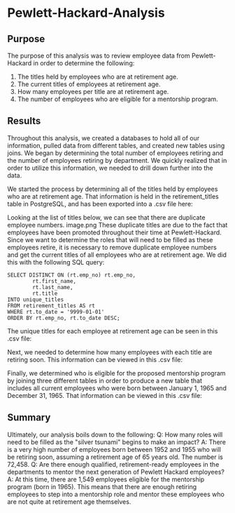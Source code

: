 # Pewlett-Hackard-Analysis

## Purpose
The purpose of this analysis was to review employee data from Pewlett-Hackard in order to determine the following:
 1. The titles held by employees who are at retirement age.
 2. The current titles of employees at retirement age.
 3. How many employees per title are at retirement age.
 4. The number of employees who are eligible for a mentorship program.

## Results
Throughout this analysis, we created a databases to hold all of our information, pulled data from different tables, and created new tables using joins. We began by determining the total number of employees retiring and the number of employees retiring by department. We quickly realized that in order to utilize this information, we needed to drill down further into the data.

We started the process by determining all of the titles held by employees who are at retirement age. That information is held in the retirement_titles table in PostgreSQL, and has been exported into a .csv file here:

[](retirement_titles.csv)

Looking at the list of titles below, we can see that there are duplicate employee numbers. 
image.png
These duplicate titles are due to the fact that employees have been promoted throughout their time at Pewlett-Hackard. Since we want to determine the roles that will need to be filled as these employees retire, it is necessary to remove duplicate employee numbers and get the current titles of all employees who are at retirement age. We did this with the following SQL query:

    SELECT DISTINCT ON (rt.emp_no) rt.emp_no,
            rt.first_name,
            rt.last_name,
            rt.title
    INTO unique_titles
    FROM retirement_titles AS rt
    WHERE rt.to_date = '9999-01-01'
    ORDER BY rt.emp_no, rt.to_date DESC;

The unique titles for each employee at retirement age can be seen in this .csv file:
[](unique_titles.csv)

Next, we needed to determine how many employees with each title are retiring soon. This information can be viewed in this .csv file:
[](retiring_titles.csv)

Finally, we determined who is eligible for the proposed mentorship program by joining three different tables in order to produce a new table that includes all current employees who were born between January 1, 1965 and December 31, 1965. That information can be viewed in this .csv file:
[](mentorhsip_eligibility.csv)

## Summary
Ultimately, our analysis boils down to the following:
    Q: How many roles will need to be filled as the "silver tsunami" begins to make an impact?
        A: There is a very high number of employees born between 1952 and 1955 who will be retiring soon, assuming a retirement age of 65 years old. The number is 72,458. 
    Q: Are there enough qualified, retirement-ready employees in the departments to mentor the next generation of Pewlett Hackard employees?
        A: At this time, there are 1,549 employees eligible for the mentorship program (born in 1965). This means that there are enough retiring employees to step into a mentorship role and mentor these employees who are not quite at retirement age themselves.